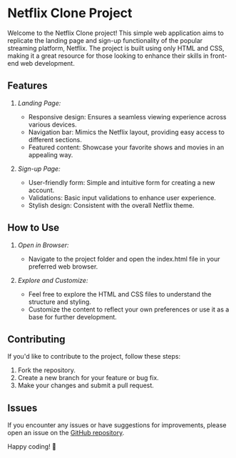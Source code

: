 # Netflix Clone Project

Welcome to the Netflix Clone project! This simple web application aims to replicate the landing page and sign-up functionality of the popular streaming platform, Netflix. The project is built using only HTML and CSS, making it a great resource for those looking to enhance their skills in front-end web development.

## Features

1. *Landing Page:*
   - Responsive design: Ensures a seamless viewing experience across various devices.
   - Navigation bar: Mimics the Netflix layout, providing easy access to different sections.
   - Featured content: Showcase your favorite shows and movies in an appealing way.

2. *Sign-up Page:*
   - User-friendly form: Simple and intuitive form for creating a new account.
   - Validations: Basic input validations to enhance user experience.
   - Stylish design: Consistent with the overall Netflix theme.

## How to Use

1. *Open in Browser:*
   - Navigate to the project folder and open the index.html file in your preferred web browser.

2. *Explore and Customize:*
   - Feel free to explore the HTML and CSS files to understand the structure and styling.
   - Customize the content to reflect your own preferences or use it as a base for further development.

## Contributing

If you'd like to contribute to the project, follow these steps:

1. Fork the repository.
2. Create a new branch for your feature or bug fix.
3. Make your changes and submit a pull request.

## Issues

If you encounter any issues or have suggestions for improvements, please open an issue on the [GitHub repository](https://github.com/aakashwalji/Netflix-Clone/issues).

Happy coding! 🚀
